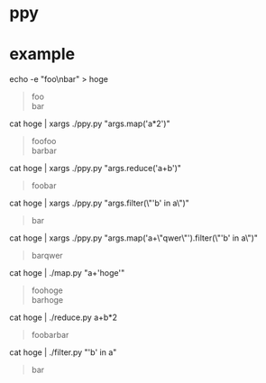 # ppy

# example
echo -e "foo\nbar" > hoge
>foo<br>
>bar

cat hoge | xargs ./ppy.py "args.map('a*2')"
>foofoo</br>
>barbar

cat hoge | xargs ./ppy.py "args.reduce('a+b')"
>foobar

cat hoge | xargs ./ppy.py "args.filter(\\"'b' in a\\")"
>bar

cat hoge | xargs ./ppy.py "args.map('a+\\"qwer\\"').filter(\\"'b' in a\\")"
>barqwer

cat hoge | ./map.py "a+'hoge'"
>foohoge</br>
>barhoge

cat hoge | ./reduce.py a+b*2
>foobarbar

cat hoge | ./filter.py "'b' in a"
>bar
